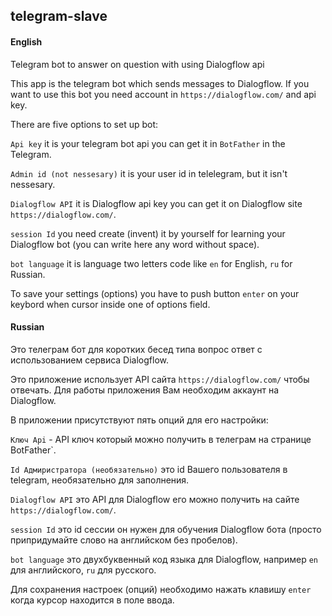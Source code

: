 ## telegram-slave
#### English
Telegram bot to answer on question with using Dialogflow api

This app is the telegram bot which sends messages to Dialogflow.
If you want to use this bot you need account in `https://dialogflow.com/`
and api key.

There are five options to set up bot:

`Api key` it is your telegram bot api you can get it in `BotFather` in the Telegram.

`Admin id (not nessesary)` it is your user id in telelegram, but it isn't nessesary.

`Dialogflow API` it is Dialogflow api key you can get it on Dialogflow site `https://dialogflow.com/`.

`session Id` you need create (invent) it by yourself for learning your Dialogflow bot (you can write here any word without space).

`bot language` it is language two letters code like `en` for English, `ru` for Russian.

To save your settings (options) you have to push button `enter` on your keybord when cursor inside one of options field.

#### Russian
Это телеграм бот для коротких бесед типа вопрос ответ с использованием сервиса Dialogflow.

Это приложение использует API сайта `https://dialogflow.com/` чтобы отвечать.
Для работы приложения Вам необходим аккаунт на Dialogflow.

В приложении присутствуют пять опций для его настройки:

`Ключ Api` - API ключ который можно получить в телеграм на странице BotFather`.

`Id Адмиристратора (необязательно)` это id Вашего пользователя в telegram, необязательно для заполнения.

`Dialogflow API` это API для Dialogflow его можно получить на сайте `https://dialogflow.com/`.

`session Id` это id сессии он нужен для обучения Dialogflow бота (просто припридумайте слово на английском без пробелов).

`bot language` это двухбуквенный код языка для Dialogflow, например `en` для английского, `ru` для русского.

Для сохранения настроек (опций) необходимо нажать клавишу `enter` когда курсор находится в поле ввода. 
